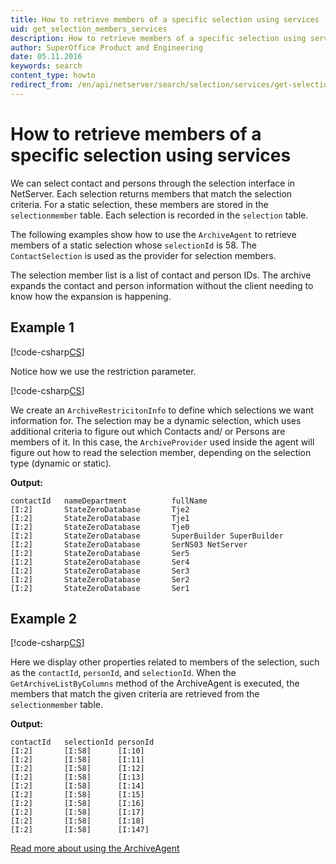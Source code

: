 ```yaml
---
title: How to retrieve members of a specific selection using services
uid: get_selection_members_services
description: How to retrieve members of a specific selection using services
author: SuperOffice Product and Engineering
date: 05.11.2016
keywords: search
content_type: howto
redirect_from: /en/api/netserver/search/selection/services/get-selection-members-services
---
```


# How to retrieve members of a specific selection using services

We can select contact and persons through the selection interface in NetServer. Each selection returns members that match the selection criteria. For a static selection, these members are stored in the `selectionmember` table. Each selection is recorded in the `selection` table.

The following examples show how to use the `ArchiveAgent` to retrieve members of a static selection whose `selectionId` is 58. The `ContactSelection` is used as the provider for selection members.

The selection member list is a list of contact and person IDs. The archive expands the contact and person information without the client needing to know how the expansion is happening.

## Example 1

[!code-csharp[CS](includes/get-members-services-1.cs)]

Notice how we use the restriction parameter.

[!code-csharp[CS](includes/get-members-services-1.cs?range=20-21)]

We create an `ArchiveRestricitonInfo` to define which selections we want information for. The selection may be a dynamic selection, which uses additional criteria to figure out which Contacts and/ or Persons are members of it. In this case, the `ArchiveProvider` used inside the agent will figure out how to read the selection member, depending on the selection type (dynamic or static).

**Output:**

```text
contactId   nameDepartment          fullName
[I:2]       StateZeroDatabase       Tje2
[I:2]       StateZeroDatabase       Tje1
[I:2]       StateZeroDatabase       Tje0
[I:2]       StateZeroDatabase       SuperBuilder SuperBuilder
[I:2]       StateZeroDatabase       SerNS03 NetServer
[I:2]       StateZeroDatabase       Ser5
[I:2]       StateZeroDatabase       Ser4
[I:2]       StateZeroDatabase       Ser3
[I:2]       StateZeroDatabase       Ser2
[I:2]       StateZeroDatabase       Ser1
```

## Example 2

[!code-csharp[CS](includes/get-members-services-2.cs)]

Here we display other properties related to members of the selection, such as the `contactId`, `personId`, and `selectionId`. When the `GetArchiveListByColumns` method of the ArchiveAgent is executed, the members that match the given criteria are retrieved from the `selectionmember` table.

**Output:**

```text
contactId   selectionId personId
[I:2]       [I:58]      [I:10]
[I:2]       [I:58]      [I:11]
[I:2]       [I:58]      [I:12]
[I:2]       [I:58]      [I:13]
[I:2]       [I:58]      [I:14]
[I:2]       [I:58]      [I:15]
[I:2]       [I:58]      [I:16]
[I:2]       [I:58]      [I:17]
[I:2]       [I:58]      [I:18]
[I:2]       [I:58]      [I:147]
```

[Read more about using the ArchiveAgent][1]

<!-- Referenced links -->
[1]: ../../iarchiveagent/index.md
